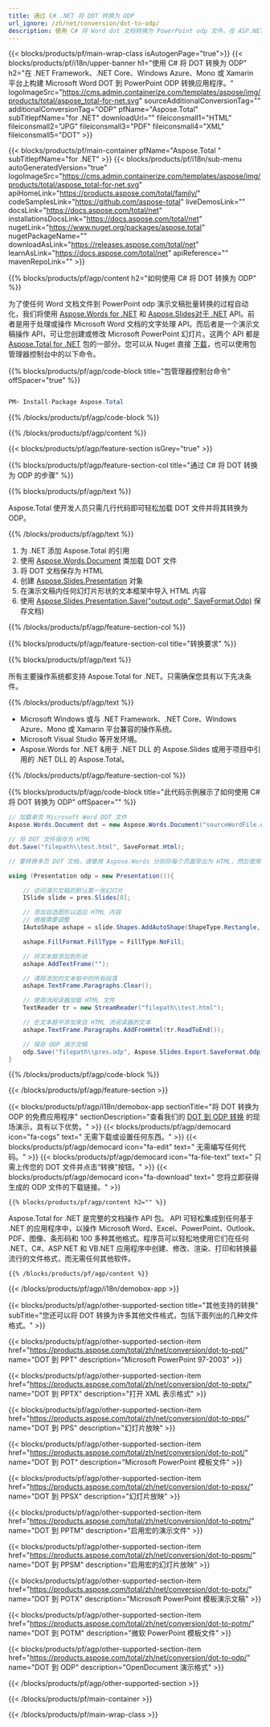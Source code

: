```yaml
---
title: 通过 C# .NET 将 DOT 转换为 ODP 
url_ignore: /zh/net/conversion/dot-to-odp/ 
description: 使用 C# 将 Word dot 文档转换为 PowerPoint odp 文件。在 ASP.NET 或其他 .NET 应用程序中转换多个文件。
---
```


{{< blocks/products/pf/main-wrap-class isAutogenPage="true">}}
{{< blocks/products/pf/i18n/upper-banner h1="使用 C# 将 DOT 转换为 ODP" h2="在 .NET Framework、.NET Core、Windows Azure、Mono 或 Xamarin 平台上构建 Microsoft Word DOT 到 PowerPoint ODP 转换应用程序。" logoImageSrc="https://cms.admin.containerize.com/templates/aspose/img/products/total/aspose_total-for-net.svg" sourceAdditionalConversionTag="" additionalConversionTag="ODP" pfName="Aspose.Total" subTitlepfName="for .NET" downloadUrl="" fileiconsmall1="HTML" fileiconsmall2="JPG" fileiconsmall3="PDF" fileiconsmall4="XML" fileiconsmall5="DOT" >}}

{{< blocks/products/pf/main-container pfName="Aspose.Total " subTitlepfName="for .NET" >}}
{{< blocks/products/pf/i18n/sub-menu autoGeneratedVersion="true" logoImageSrc="https://cms.admin.containerize.com/templates/aspose/img/products/total/aspose_total-for-net.svg" apiHomeLink="https://products.aspose.com/total/family/" codeSamplesLink="https://github.com/aspose-total" liveDemosLink="" docsLink="https://docs.aspose.com/total/net" installationsDocsLink="https://docs.aspose.com/total/net" nugetLink="https://www.nuget.org/packages/aspose.total" nugetPackageName="" downloadAsLink="https://releases.aspose.com/total/net" learnAsLink="https://docs.aspose.com/total/net" apiReference="" mavenRepoLink="" >}}

{{% blocks/products/pf/agp/content h2="如何使用 C# 将 DOT 转换为 ODP" %}}

 为了使任何 Word 文档文件到 PowerPoint odp 演示文稿批量转换的过程自动化，我们将使用 [Aspose.Words for .NET](https://products.aspose.com/words/net) 和 [Aspose.Slides对于 .NET](https://products.aspose.com/slides/net) API。前者是用于处理或操作 Microsoft Word 文档的文字处理 API。而后者是一个演示文稿操作 API，可让您创建或修改 Microsoft PowerPoint 幻灯片。这两个 API 都是 [Aspose.Total for .NET](https://products.aspose.com/total/net) 包的一部分。您可以从 Nuget 直接 [下载](https://releases.aspose.com/)，也可以使用包管理器控制台中的以下命令。

{{% blocks/products/pf/agp/code-block title="包管理器控制台命令" offSpacer="true" %}}

```cs

PM> Install-Package Aspose.Total

```

{{% /blocks/products/pf/agp/code-block %}}

{{% /blocks/products/pf/agp/content %}}

{{< blocks/products/pf/agp/feature-section isGrey="true" >}}

{{% blocks/products/pf/agp/feature-section-col title="通过 C# 将 DOT 转换为 ODP 的步骤" %}}

{{% blocks/products/pf/agp/text %}}

 Aspose.Total 使开发人员只需几行代码即可轻松加载 DOT 文件并将其转换为 ODP。

{{% /blocks/products/pf/agp/text %}}

1. 为 .NET 添加 Aspose.Total 的引用
1. 使用 [Aspose.Words.Document](https://reference.aspose.com/words/net/aspose.words/document) 类加载 DOT 文件
1. 将 DOT 文档保存为 HTML
1. 创建 [Aspose.Slides.Presentation](https://reference.aspose.com/slides/net/aspose.slides/presentation) 对象
1. 在演示文稿内任何幻灯片形状的文本框架中导入 HTML 内容
1. 使用 [Aspose.Slides.Presentation.Save("output.odp", SaveFormat.Odp)](https://reference.aspose.com/slides/net/aspose.slides.presentation/save/methods/5) 保存文档)

{{% /blocks/products/pf/agp/feature-section-col %}}

{{% blocks/products/pf/agp/feature-section-col title="转换要求" %}}

{{% blocks/products/pf/agp/text %}}

 所有主要操作系统都支持 Aspose.Total for .NET。只需确保您具有以下先决条件。 

{{% /blocks/products/pf/agp/text %}}

-  Microsoft Windows 或与 .NET Framework、.NET Core、Windows Azure、Mono 或 Xamarin 平台兼容的操作系统。
-  Microsoft Visual Studio 等开发环境。
-  Aspose.Words for .NET &amp;用于 .NET DLL 的 Aspose.Slides 或用于项目中引用的 .NET DLL 的 Aspose.Total。

{{% /blocks/products/pf/agp/feature-section-col %}}

{{% blocks/products/pf/agp/code-block title="此代码示例展示了如何使用 C# 将 DOT 转换为 ODP" offSpacer="" %}}

```cs
// 加载单页 Microsoft Word DOT 文件
Aspose.Words.Document dot = new Aspose.Words.Document("sourceWordFile.dot");

// 将 DOT 文件保存为 HTML 
dot.Save("filepath\\test.html", SaveFormat.Html);

// 要转换多页 DOT 文档，请使用 Aspose.Words 分别将每个页面导出为 HTML，然后使用以下代码转换为 ODP。

using (Presentation odp = new Presentation()){

	// 访问演示文稿的默认第一张幻灯片
	ISlide slide = pres.Slides[0];

	// 添加自选图形以适应 HTML 内容 
	// 根据需要调整
	IAutoShape ashape = slide.Shapes.AddAutoShape(ShapeType.Rectangle, 10, 10, pres.SlideSize.Size.Width - 20, pres.SlideSize.Size.Height - 10);

	ashape.FillFormat.FillType = FillType.NoFill;

	// 将文本框添加到形状
	ashape.AddTextFrame("");

	// 清除添加的文本框中的所有段落
	ashape.TextFrame.Paragraphs.Clear();

	// 使用流阅读器加载 HTML 文件
	TextReader tr = new StreamReader("filepath\\test.html");

	// 在文本框中添加来自 HTML 流阅读器的文本
	ashape.TextFrame.Paragraphs.AddFromHtml(tr.ReadToEnd());

	// 保存 ODP 演示文稿
	odp.Save("filepath\\pres.odp", Aspose.Slides.Export.SaveFormat.Odp);
}

```

{{% /blocks/products/pf/agp/code-block %}}

{{< /blocks/products/pf/agp/feature-section >}}


<!-- aboutfile Starts -->

{{< blocks/products/pf/agp/i18n/demobox-app sectionTitle="将 DOT 转换为 ODP 的免费应用程序" sectionDescription="查看我们的 [DOT 到 ODP 转换](https://products.aspose.app/words/conversion/word-to-odp) 的现场演示，具有以下优势。" >}}
        {{< blocks/products/pf/agp/democard icon="fa-cogs" text=" 无需下载或设置任何东西。" >}}
        {{< blocks/products/pf/agp/democard icon="fa-edit" text=" 无需编写任何代码。" >}}
        {{< blocks/products/pf/agp/democard icon="fa-file-text" text=" 只需上传您的 DOT 文件并点击“转换”按钮。" >}}
        {{< blocks/products/pf/agp/democard icon="fa-download" text=" 您将立即获得生成的 ODP 文件的下载链接。" >}}

    {{% blocks/products/pf/agp/content h2="" %}}

Aspose.Total for .NET 是完整的文档操作 API 包。 API 可轻松集成到任何基于 .NET 的应用程序中，以操作 Microsoft Word、Excel、PowerPoint、Outlook、PDF、图像、条形码和 100 多种其他格式。程序员可以轻松地使用它们在任何 .NET、C#、ASP.NET 和 VB.NET 应用程序中创建、修改、渲染、打印和转换最流行的文件格式，而无需任何其他软件。

    {{% /blocks/products/pf/agp/content %}}
{{< /blocks/products/pf/agp/i18n/demobox-app >}}

<!-- aboutfile Ends -->

{{< blocks/products/pf/agp/other-supported-section title="其他支持的转换" subTitle="您还可以将 DOT 转换为许多其他文件格式，包括下面列出的几种文件格式。" >}}

{{< blocks/products/pf/agp/other-supported-section-item href="https://products.aspose.com/total/zh/net/conversion/dot-to-ppt/" name="DOT 到 PPT" description="Microsoft PowerPoint 97-2003" >}} 

{{< blocks/products/pf/agp/other-supported-section-item href="https://products.aspose.com/total/zh/net/conversion/dot-to-pptx/" name="DOT 到 PPTX" description="打开 XML 表示格式" >}} 

{{< blocks/products/pf/agp/other-supported-section-item href="https://products.aspose.com/total/zh/net/conversion/dot-to-pps/" name="DOT 到 PPS" description="幻灯片放映" >}} 

{{< blocks/products/pf/agp/other-supported-section-item href="https://products.aspose.com/total/zh/net/conversion/dot-to-pot/" name="DOT 到 POT" description="Microsoft PowerPoint 模板文件" >}} 

{{< blocks/products/pf/agp/other-supported-section-item href="https://products.aspose.com/total/zh/net/conversion/dot-to-ppsx/" name="DOT 到 PPSX" description="幻灯片放映" >}} 

{{< blocks/products/pf/agp/other-supported-section-item href="https://products.aspose.com/total/zh/net/conversion/dot-to-pptm/" name="DOT 到 PPTM" description="启用宏的演示文件" >}} 

{{< blocks/products/pf/agp/other-supported-section-item href="https://products.aspose.com/total/zh/net/conversion/dot-to-ppsm/" name="DOT 到 PPSM" description="启用宏的幻灯片放映" >}} 

{{< blocks/products/pf/agp/other-supported-section-item href="https://products.aspose.com/total/zh/net/conversion/dot-to-potx/" name="DOT 到 POTX" description="Microsoft PowerPoint 模板演示文稿" >}} 

{{< blocks/products/pf/agp/other-supported-section-item href="https://products.aspose.com/total/zh/net/conversion/dot-to-potm/" name="DOT 到 POTM" description="微软 PowerPoint 模板文件" >}} 

{{< blocks/products/pf/agp/other-supported-section-item href="https://products.aspose.com/total/zh/net/conversion/dot-to-odp/" name="DOT 到 ODP" description="OpenDocument 演示格式" >}} 

{{< /blocks/products/pf/agp/other-supported-section >}}

{{< /blocks/products/pf/main-container >}}
    
{{< /blocks/products/pf/main-wrap-class >}}